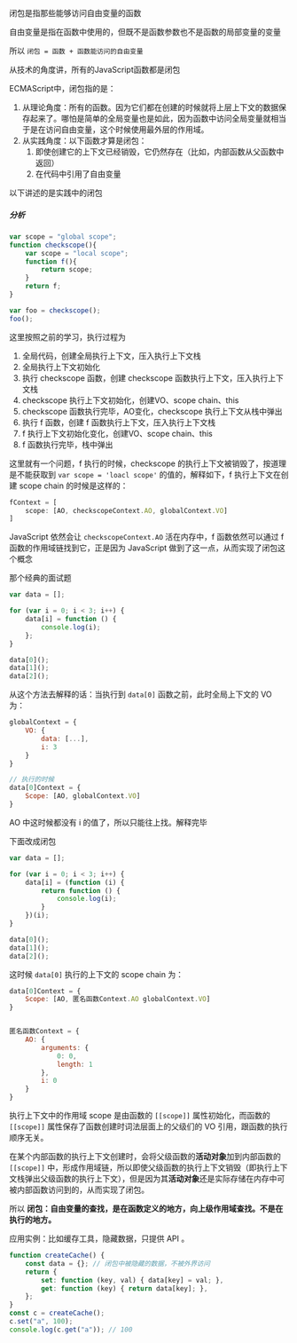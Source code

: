 闭包是指那些能够访问自由变量的函数

自由变量是指在函数中使用的，但既不是函数参数也不是函数的局部变量的变量

所以 `闭包 = 函数 + 函数能访问的自由变量`

从技术的角度讲，所有的JavaScript函数都是闭包

ECMAScript中，闭包指的是：

1. 从理论角度：所有的函数。因为它们都在创建的时候就将上层上下文的数据保存起来了。哪怕是简单的全局变量也是如此，因为函数中访问全局变量就相当于是在访问自由变量，这个时候使用最外层的作用域。
2. 从实践角度：以下函数才算是闭包：
    1. 即使创建它的上下文已经销毁，它仍然存在（比如，内部函数从父函数中返回）
    2. 在代码中引用了自由变量

以下讲述的是实践中的闭包

##### 分析

```js
var scope = "global scope";
function checkscope(){
    var scope = "local scope";
    function f(){
        return scope;
    }
    return f;
}

var foo = checkscope();
foo();
```

这里按照之前的学习，执行过程为

1. 全局代码，创建全局执行上下文，压入执行上下文栈
2. 全局执行上下文初始化
3. 执行 checkscope 函数，创建 checkscope 函数执行上下文，压入执行上下文栈
4. checkscope 执行上下文初始化，创建VO、scope chain、this
5. checkscope 函数执行完毕，AO变化，checkscope 执行上下文从栈中弹出
6. 执行 f 函数，创建 f 函数执行上下文，压入执行上下文栈
7. f 执行上下文初始化变化，创建VO、scope chain、this
8. f 函数执行完毕，栈中弹出

这里就有一个问题，f 执行的时候，checkscope 的执行上下文被销毁了，按道理是不能获取到 `var scope = 'loacl scope'` 的值的，解释如下，f 执行上下文在创建 scope chain 的时候是这样的：

```js
fContext = [
	scope: [AO, checkscopeContext.AO, globalContext.VO]
]
```

JavaScript 依然会让 `checkscopeContext.AO` 活在内存中，f 函数依然可以通过 f 函数的作用域链找到它，正是因为 JavaScript 做到了这一点，从而实现了闭包这个概念

那个经典的面试题

```js
var data = [];

for (var i = 0; i < 3; i++) {
	data[i] = function () {
	    console.log(i);
	};
}

data[0]();
data[1]();
data[2]();
```

从这个方法去解释的话：当执行到 `data[0]` 函数之前，此时全局上下文的 VO 为：

```js
globalContext = {
    VO: {
        data: [...],
        i: 3
    }
}

// 执行的时候
data[0]Context = {
    Scope: [AO, globalContext.VO]
}
```

AO 中这时候都没有 i 的值了，所以只能往上找。解释完毕

下面改成闭包

```js
var data = [];

for (var i = 0; i < 3; i++) {
	data[i] = (function (i) {
		return function () {
	        console.log(i);
	    }
	})(i);
}

data[0]();
data[1]();
data[2]();
```

这时候 `data[0]` 执行的上下文的 scope chain 为：

```js
data[0]Context = {
    Scope: [AO, 匿名函数Context.AO globalContext.VO]
}


匿名函数Context = {
    AO: {
        arguments: {
            0: 0,
            length: 1
        },
        i: 0
    }
}

```


执行上下文中的作用域 scope 是由函数的 `[[scope]]` 属性初始化，而函数的 `[[scope]]` 属性保存了函数创建时词法层面上的父级们的 VO 引用，跟函数的执行顺序无关。

在某个内部函数的执行上下文创建时，会将父级函数的**活动对象**加到内部函数的 `[[scope]]` 中，形成作用域链，所以即使父级函数的执行上下文销毁（即执行上下文栈弹出父级函数的执行上下文），但是因为其**活动对象**还是实际存储在内存中可被内部函数访问到的，从而实现了闭包。


所以 **闭包：自由变量的查找，是在函数定义的地方，向上级作用域查找。不是在执行的地方。**


应用实例：比如缓存工具，隐藏数据，只提供 API 。

```js
function createCache() { 
	const data = {}; // 闭包中被隐藏的数据，不被外界访问 
	return { 
	    set: function (key, val) { data[key] = val; }, 
	    get: function (key) { return data[key]; }, 
	}; 
} 
const c = createCache(); 
c.set("a", 100); 
console.log(c.get("a")); // 100
```

  

